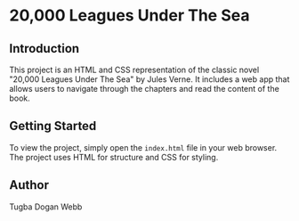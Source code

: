 # 20,000 Leagues Under The Sea

## Introduction

This project is an HTML and CSS representation of the classic novel "20,000 Leagues Under The Sea" by Jules Verne. It includes a web app that allows users to navigate through the chapters and read the content of the book.

## Getting Started

To view the project, simply open the `index.html` file in your web browser. The project uses HTML for structure and CSS for styling.

## Author

Tugba Dogan Webb